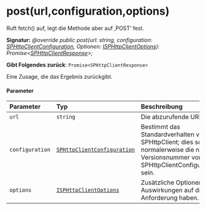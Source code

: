 # <a name="posturlconfigurationoptions"></a>post(url,configuration,options)




Ruft fetch() auf, legt die Methode aber auf ‚POST‘ fest.

**Signatur:** _@override public post(url: string, configuration: [SPHttpClientConfiguration](../sp-http/sphttpclientconfiguration.md), Optionen: [ISPHttpClientOptions](../sp-http/isphttpclientoptions.md)): Promise<[SPHttpClientResponse](../sp-http/sphttpclientresponse.md)>;_

**Gibt Folgendes zurück**: `Promise<SPHttpClientResponse>`



Eine Zusage, die das Ergebnis zurückgibt.

#### <a name="parameters"></a>Parameter


| Parameter    | Typ    | Beschreibung |
|:-------------|:---------------|:------------|
| `url`    | `string` | Die abzurufende URL |
| `configuration`    | [`SPHttpClientConfiguration`](../sp-http/sphttpclientconfiguration.md) | Bestimmt das Standardverhalten von SPHttpClient; dies sollte normalerweise die neueste Versionsnummer von SPHttpClientConfigurations sein. |
| `options`    | [`ISPHttpClientOptions`](../sp-http/isphttpclientoptions.md) | Zusätzliche Optionen, die Auswirkungen auf die Anforderung haben. |


